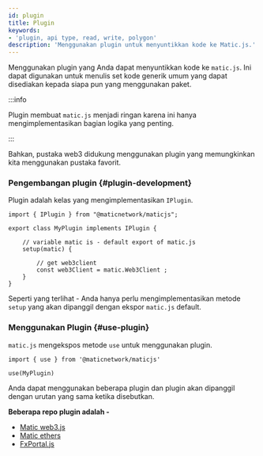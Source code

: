 ```yaml
---
id: plugin
title: Plugin
keywords:
- 'plugin, api type, read, write, polygon'
description: 'Menggunakan plugin untuk menyuntikkan kode ke Matic.js.'
---
```


Menggunakan plugin yang Anda dapat menyuntikkan kode ke `matic.js`. Ini dapat digunakan untuk menulis set kode generik umum yang dapat disediakan kepada siapa pun yang menggunakan paket.

:::info

Plugin membuat `matic.js` menjadi ringan karena ini hanya mengimplementasikan bagian logika yang penting.

:::

Bahkan, pustaka web3 didukung menggunakan plugin yang memungkinkan kita menggunakan pustaka favorit.

### Pengembangan plugin {#plugin-development}

Plugin adalah kelas yang mengimplementasikan `IPlugin`.

```
import { IPlugin } from "@maticnetwork/maticjs";

export class MyPlugin implements IPlugin {

    // variable matic is - default export of matic.js
    setup(matic) {

        // get web3client
        const web3Client = matic.Web3Client ;
    }
}
```

Seperti yang terlihat - Anda hanya perlu mengimplementasikan metode `setup` yang akan dipanggil dengan ekspor `matic.js` default.

### Menggunakan Plugin {#use-plugin}

`matic.js` mengekspos metode `use` untuk menggunakan plugin.

```
import { use } from '@maticnetwork/maticjs'

use(MyPlugin)
```

Anda dapat menggunakan beberapa plugin dan plugin akan dipanggil dengan urutan yang sama ketika disebutkan.

**Beberapa repo plugin adalah -**

- [Matic web3.js](https://github.com/maticnetwork/maticjs-web3)
- [Matic ethers](https://github.com/maticnetwork/maticjs-ethers)
- [FxPortal.js](https://github.com/maticnetwork/fx-portal.js)
